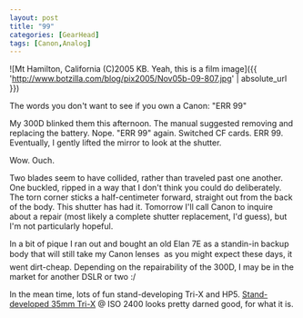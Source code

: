 ```yaml
---
layout: post
title: "99"
categories: [GearHead]
tags: [Canon,Analog]
---
```



![Mt Hamilton, California (C)2005 KB. Yeah, this is a film image]({{ 'http://www.botzilla.com/blog/pix2005/Nov05b-09-807.jpg' | absolute_url }})


The words you don't want to see if you own a Canon: "ERR 99"

My 300D blinked them this afternoon. The manual suggested removing and replacing the battery. Nope. "ERR 99" again. Switched CF cards. ERR 99. Eventually, I  gently lifted the mirror to look at the shutter.

Wow. Ouch.

<!--more-->
Two blades seem to have collided, rather than traveled past one another. One buckled, ripped in a way that I don't think you could do deliberately. The torn corner sticks a half-centimeter forward, straight out from the back of the body. This shutter has had it. Tomorrow I'll call Canon to inquire about a repair (most likely a complete shutter replacement, I'd guess), but I'm not particularly hopeful. 

In a bit of pique I ran out and bought an old Elan 7E as a standin-in backup body that will still take my Canon lenses &#151; as you might expect these days, it went dirt-cheap. Depending on the repairability of the 300D, I may be in the market for another DSLR or two :/

In the mean time, lots of fun stand-developing Tri-X and HP5. <a href="http://www.flickr.com/photos/bjorke/61201036/">Stand-developed 35mm Tri-X</a> @ ISO 2400 looks pretty darned good, for what it is.
